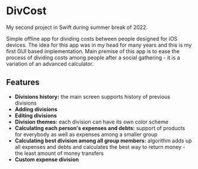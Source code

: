 
# DivCost

My second project in Swift during summer break of 2022.

Simple offline app for dividing costs between people designed for iOS devices. The idea for this app was in my head for many years and this is my first GUI based implementation. Main premise of this app is to ease the process of dividing costs among people after a social gathering - it is a variation of an advanced calculator.

## Features
* **Divisions history:** the main screen supports history of previous divisions
* **Adding divisions**
* **Editing divisions**
* **Division themes:** each division can have its own color scheme
* **Calculating each person's expenses and debts:** support of products for everybody as well as expenses among a smaller group
* **Calculating best division among all group members:** algorithm adds up all expenses and debts and calculates the best way to return money - the least amount of money transfers
* **Custom expense division**
